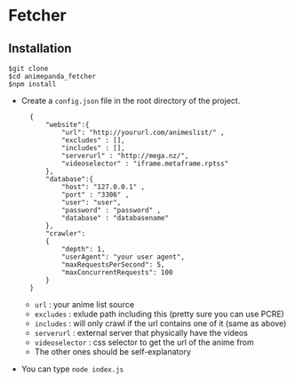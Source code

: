 # Fetcher

## Installation

    $git clone
    $cd animepanda_fetcher
    $npm install

- Create a `config.json` file in the root directory of the project.

        {
            "website":{
                "url": "http://yoururl.com/animeslist/" ,
                "excludes" : [],
                "includes" : [],
                "serverurl" : "http://mega.nz/",
                "videoselector" : "iframe.metaframe.rptss"
            },
            "database":{
                "host": "127.0.0.1" ,
                "port" : "3306" ,
                "user": "user",
                "password" : "password" ,
                "database" : "databasename" 
            },
            "crawler":
            {
                "depth": 1,
                "userAgent": "your user agent",
                "maxRequestsPerSecond": 5,
                "maxConcurrentRequests": 100
            }
        }
    - `url` : your anime list source
    - `excludes` : exlude path including this (pretty sure you can use PCRE)
    - `includes` : will only crawl if the url contains one of it (same as above)
    - `serverurl` : external server that physically have the videos
    - `videoselector` : css selector to get the url of the anime from
    - The other ones should be self-explanatory
- You can type `node index.js`
